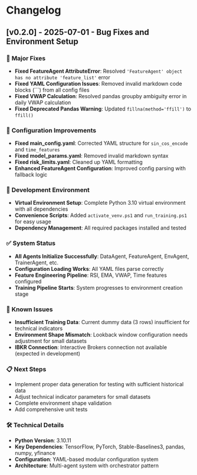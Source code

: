 # Changelog

## [v0.2.0] - 2025-07-01 - Bug Fixes and Environment Setup

### 🎯 **Major Fixes**
- **Fixed FeatureAgent AttributeError**: Resolved `'FeatureAgent' object has no attribute 'feature_list'` error
- **Fixed YAML Configuration Issues**: Removed invalid markdown code blocks (```) from all config files
- **Fixed VWAP Calculation**: Resolved pandas groupby ambiguity error in daily VWAP calculation
- **Fixed Deprecated Pandas Warning**: Updated `fillna(method='ffill')` to `ffill()`

### 🔧 **Configuration Improvements**
- **Fixed main_config.yaml**: Corrected YAML structure for `sin_cos_encode` and `time_features`
- **Fixed model_params.yaml**: Removed invalid markdown syntax
- **Fixed risk_limits.yaml**: Cleaned up YAML formatting
- **Enhanced FeatureAgent Configuration**: Improved config parsing with fallback logic

### 🚀 **Development Environment**
- **Virtual Environment Setup**: Complete Python 3.10 virtual environment with all dependencies
- **Convenience Scripts**: Added `activate_venv.ps1` and `run_training.ps1` for easy usage
- **Dependency Management**: All required packages installed and tested

### ✅ **System Status**
- **All Agents Initialize Successfully**: DataAgent, FeatureAgent, EnvAgent, TrainerAgent, etc.
- **Configuration Loading Works**: All YAML files parse correctly
- **Feature Engineering Pipeline**: RSI, EMA, VWAP, Time features configured
- **Training Pipeline Starts**: System progresses to environment creation stage

### 🐛 **Known Issues**
- **Insufficient Training Data**: Current dummy data (3 rows) insufficient for technical indicators
- **Environment Shape Mismatch**: Lookback window configuration needs adjustment for small datasets
- **IBKR Connection**: Interactive Brokers connection not available (expected in development)

### 📋 **Next Steps**
- Implement proper data generation for testing with sufficient historical data
- Adjust technical indicator parameters for small datasets
- Complete environment shape validation
- Add comprehensive unit tests

### 🛠 **Technical Details**
- **Python Version**: 3.10.11
- **Key Dependencies**: TensorFlow, PyTorch, Stable-Baselines3, pandas, numpy, yfinance
- **Configuration**: YAML-based modular configuration system
- **Architecture**: Multi-agent system with orchestrator pattern